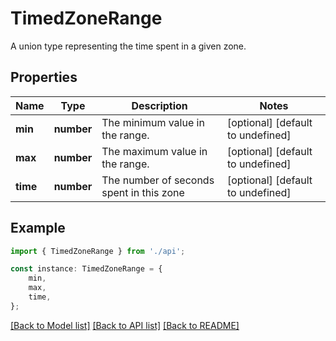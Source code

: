 # TimedZoneRange

A union type representing the time spent in a given zone.

## Properties

Name | Type | Description | Notes
------------ | ------------- | ------------- | -------------
**min** | **number** | The minimum value in the range. | [optional] [default to undefined]
**max** | **number** | The maximum value in the range. | [optional] [default to undefined]
**time** | **number** | The number of seconds spent in this zone | [optional] [default to undefined]

## Example

```typescript
import { TimedZoneRange } from './api';

const instance: TimedZoneRange = {
    min,
    max,
    time,
};
```

[[Back to Model list]](../README.md#documentation-for-models) [[Back to API list]](../README.md#documentation-for-api-endpoints) [[Back to README]](../README.md)
